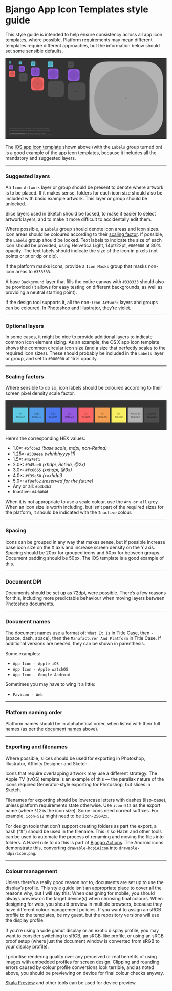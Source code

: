 # Bjango App Icon Templates style guide

This style guide is intended to help ensure consistency across all app icon templates, where possible. Platform requirements may mean different templates require different approaches, but the information below should set some sensible defaults.

![](images/example-template.png)

The [iOS app icon template](https://github.com/bjango/Bjango-Templates/blob/master/Photoshop/App%20Icon%20-%20Apple%20iOS.psd) shown above (with the `Labels` group turned on) is a good example of the app icon templates, because it includes all the mandatory and suggested layers.

-----

### Suggested layers

An `Icon Artwork` layer or group should be present to denote where artwork is to be placed. If it makes sense, folders for each icon size should also be included with basic example artwork. This layer or group should be unlocked.

Slice layers used in Sketch should be locked, to make it easier to select artwork layers, and to make it more difficult to accidentally edit them.

Where possible, a `Labels` group should denote icon areas and icon sizes. Icon areas should be coloured according to their [scaling factor](https://github.com/bjango/Bjango-Templates/blob/master/Help/Style%20Guide.md#scaling-factors). If possible, the `Labels` group should be locked. Text labels to indicate the size of each icon should be provided, using Helvetica Light, 14pt/22pt, `#000000` at 80% opacity. The text labels should indicate the size of the icon in pixels (not points or pt or dp or dip).

If the platform masks icons, provide a `Icon Masks` group that masks non-icon areas to `#333333`.

A base `Background` layer that fills the entire canvas with `#333333` should also be provided (it allows for easy testing on different backgrounds, as well as providing a neutral starting point).

If the design tool supports it, all the non-`Icon Artwork` layers and groups can be coloured. In Photoshop and Illustrator, they’re violet.

-----

### Optional layers

In some cases, it might be nice to provide additional layers to indicate common icon element sizing. As an example, the OS X app icon template shows the common circular icon size (and a size that perfectly scales to the required icon sizes). These should probably be included in the `Labels` layer or group, and set to `#000000` at 15% opacity.

-----

### Scaling factors

Where sensible to do so, icon labels should be coloured according to their screen pixel density scale factor.

![](images/pixel-density-colours.png)

Here’s the corresponding HEX values:

- 1.0×: `#5fcbe2` _(base scale, mdpi, non-Retina)_
- 1.25×: `#539eea` _(whhhhyyyy?!)_
- 1.5×: `#4a79f1`
- 2.0×: `#945ae0` _(xhdpi, Retina, @2x)_
- 3.0×: `#fc6665` _(xxhdpi, @3x)_
- 4.0×: `#f39e50` _(xxxhdpi)_
- 5.0×: `#f8ef62` _(reserved for the future)_
- Any or all: `#b3b3b3`
- Inactive: `#4d4d4d`

When it is not appropriate to use a scale colour, use the `Any or all` grey. When an icon size is worth including, but isn’t part of the required sizes for the platform, it should be indicated with the `Inactive` colour.

-----

### Spacing

Icons can be grouped in any way that makes sense, but if possible increase base icon size on the X axis and increase screen density on the Y axis. Spacing should be 20px for grouped icons and 50px for between groups. Document padding should be 50px. The iOS template is a good example of this.

-----

### Document DPI

Documents should be set up as 72dpi, were possible. There’s a few reasons for this, including more predictable behaviour when moving layers between Photoshop documents.

-----

### Document names

The document names use a format of: `What It Is` in Title Case, then ` - ` (space, dash, space), then the `Manufacturer And Platform` in Title Case. If additional versions are needed, they can be shown in parenthesis.

Some examples:

- `App Icon - Apple iOS`
- `App Icon - Apple watchOS`
- `App Icon - Google Android`

Sometimes you may have to wing it a little:

- `Favicon - Web`

-----

### Platform naming order

Platform names should be in alphabetical order, when listed with their full names (as per the [document names](https://github.com/bjango/Bjango-Templates/blob/master/Help/Style%20Guide.md#platform-naming-order) above).

-----

### Exporting and filenames

Where possible, slices should be used for exporting in Photoshop, Illustrator, Affinity Designer and Sketch.

Icons that require overlapping artwork may use a different strategy. The Apple TV (tvOS) template is an example of this — the parallax nature of the icons required Generator-style exporting for Photoshop, but slices in Sketch.

Filenames for exporting should be lowercase letters with dashes (lisp-case), unless platform requirements state otherwise. Use `icon-512` as the export name (where `512` is the icon size). Some icons need correct suffixes. For example, `icon-512` might need to be `icon-256@2x`.

For design tools that don’t support creating folders as part the export, a hash (“#”) should be used in the filename. This is so Hazel and other tools can be used to automate the process of renaming and moving the files into folders. A Hazel rule to do this is part of [Bjango Actions](https://github.com/bjango/Bjango-Actions). The Android icons demonstrate this, converting `drawable-hdpi#icon` into `drawable-hdpi/icon.png`.

-----

### Colour management

Unless there’s a really good reason not to, documents are set up to use the display’s profile. This style guide isn’t an appropriate place to cover all the reasons why, but I will say this: When designing for mobile, you should always preview on the target device(s) when choosing final colours. When designing for web, you should preview in multiple browsers, because they have different colour management policies. If you want to assign an sRGB profile to the templates, be my guest, but the repository versions will use the display profile.

If you’re using a wide gamut display or an exotic display profile, you may want to consider switching to sRGB, an sRGB-like profile, or using an sRGB proof setup (where just the document window is converted from sRGB to your display profile).

I prioritise rendering quality over any perceived or real benefits of using images with embedded profiles for screen design. Clipping and rounding errors caused by colour profile conversions look terrible, and as noted above, you should be previewing on device for final colour checks anyway.

[Skala Preview](https://bjango.com/mac/skalapreview/) and other tools can be used for device preview.